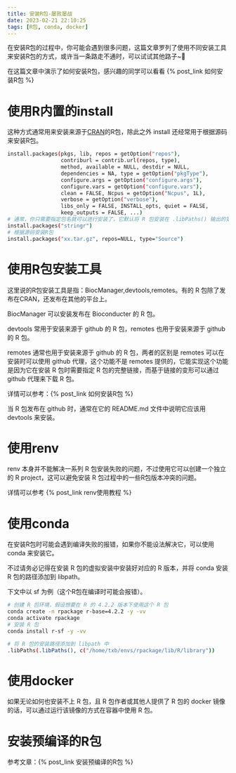 ```yaml
---
title: 安装R包-屡败屡战
date: 2023-02-21 22:10:25
tags: [R包, conda, docker]
---
```


在安装R包的过程中，你可能会遇到很多问题，这篇文章罗列了使用不同安装工具来安装R包的方式，或许当一条路走不通时，可以试试其他路子~:closed_lock_with_key:

<!--more-->

在这篇文章中演示了如何安装R包，感兴趣的同学可以看看 {% post_link 如何安装R包 %}

# 使用R内置的install

这种方式通常用来安装来源于[CRAN](https://cran.r-project.org/)的R包，除此之外 install 还经常用于根据源码来安装R包。

```bash
install.packages(pkgs, lib, repos = getOption("repos"),
                 contriburl = contrib.url(repos, type),
                 method, available = NULL, destdir = NULL,
                 dependencies = NA, type = getOption("pkgType"),
                 configure.args = getOption("configure.args"),
                 configure.vars = getOption("configure.vars"),
                 clean = FALSE, Ncpus = getOption("Ncpus", 1L),
                 verbose = getOption("verbose"),
                 libs_only = FALSE, INSTALL_opts, quiet = FALSE,
                 keep_outputs = FALSE, ...)
# 通常，你只需要指定包名就可以进行安装了，它默认将 R 包安装在 .libPaths() 输出的第一个 libpath 下
install.packages("stringr")
# 根据源码安装R包
install.packages("xx.tar.gz", repos=NULL, type="Source")
```

# 使用R包安装工具

这里说的R包安装工具是指：BiocManager,devtools,remotes。有的 R 包除了发布在CRAN，还发布在其他的平台上。

BiocManager 可以安装发布在 Bioconducter 的 R 包。

devtools 常用于安装来源于 github 的 R 包，remotes 也用于安装来源于 github 的 R 包。

remotes 通常也用于安装来源于 github 的 R 包，两者的区别是 remotes 可以在安装时可以使用 github 代理，这个功能不是 remotes 提供的，它能实现这个功能是因为它在安装 R 包时需要指定 R 包的完整链接，而基于链接的变形可以通过 github 代理来下载 R 包。

详情可以参考：{% post_link 如何安装R包 %}

当 R 包发布在 github 时，通常在它的 README.md 文件中说明它应该用 devtools 来安装。



# 使用renv

renv 本身并不能解决一系列 R 包安装失败的问题，不过使用它可以创建一个独立的 R project，这可以避免安装 R 包过程中的一些R包版本冲突的问题。

详情可以参考 {% post_link renv使用教程 %}

# 使用conda

在安装R包时可能会遇到编译失败的报错，如果你不能设法解决它，可以使用 conda 来安装它。

不过请务必记得在安装 R 包的虚拟安装中安装好对应的 R 版本，并将 conda 安装 R 包的路径添加到 libpath。

下文中以 sf 为例（这个R包在编译时可能会报错）。

```bash
# 创建 R 包环境，假设想要在 R 的 4.2.2 版本下使用这个 R 包
conda create -n rpackage r-base=4.2.2 -y -vv
conda activate rpackage
# 安装 R 包
conda install r-sf -y -vv

# 将 R 包的安装路径添加到 libpath 中
.libPaths(.libPaths(), c("/home/txb/envs/rpackage/lib/R/library"))
```

# 使用docker

如果无论如何也安装不上 R 包，且 R 包作者或其他人提供了 R 包的 docker 镜像的话，可以通过运行该镜像的方式在容器中使用 R 包。

# 安装预编译的R包

参考文章：{% post_link 安装预编译的R包 %}

